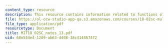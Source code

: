 ```yaml
---
content_type: resource
description: This resource contains information related to functions of two variables.
file: https://ol-ocw-studio-app-qa.s3.amazonaws.com/courses/18-02sc-multivariable-calculus-fall-2010/68e54de412d9ab63d40838c414467472_MIT18_02SC_notes_13.pdf
file_type: application/pdf
resourcetype: Document
title: MIT18_02SC_notes_13.pdf
uid: 68e54de4-12d9-ab63-d408-38c414467472
---
```

